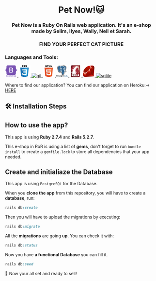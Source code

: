 
<h1 align="center">Pet Now!🐱</h1>  
<h3 align="center">Pet Now is a Ruby On Rails web application. It's an e-shop made by Selim, Ilyes, Wally, Nell et Sarah.</h3> 
<h3 align="center">FIND YOUR PERFECT CAT PICTURE</h3>  
  
  
<p align="left">  
</p>  
  
<h3 align="left">Languages and Tools:</h3>  
<p align="left"> <a href="https://getbootstrap.com" target="_blank" rel="noreferrer"> <img src="https://raw.githubusercontent.com/devicons/devicon/master/icons/bootstrap/bootstrap-plain-wordmark.svg" alt="bootstrap" width="40" height="40"/> </a> <a href="https://www.w3schools.com/css/" target="_blank" rel="noreferrer"> <img src="https://raw.githubusercontent.com/devicons/devicon/master/icons/css3/css3-original-wordmark.svg" alt="css3" width="40" height="40"/> </a> <a href="https://git-scm.com/" target="_blank" rel="noreferrer"> <img src="https://www.vectorlogo.zone/logos/git-scm/git-scm-icon.svg" alt="git" width="40" height="40"/> </a> <a href="https://www.w3.org/html/" target="_blank" rel="noreferrer"> <img src="https://raw.githubusercontent.com/devicons/devicon/master/icons/html5/html5-original-wordmark.svg" alt="html5" width="40" height="40"/> </a> <a href="https://www.postgresql.org" target="_blank" rel="noreferrer"> <img src="https://raw.githubusercontent.com/devicons/devicon/master/icons/postgresql/postgresql-original-wordmark.svg" alt="postgresql" width="40" height="40"/> </a> <a href="https://rubyonrails.org" target="_blank" rel="noreferrer"> <img src="https://raw.githubusercontent.com/devicons/devicon/master/icons/rails/rails-original-wordmark.svg" alt="rails" width="40" height="40"/> </a> <a href="https://www.ruby-lang.org/en/" target="_blank" rel="noreferrer"> <img src="https://raw.githubusercontent.com/devicons/devicon/master/icons/ruby/ruby-original.svg" alt="ruby" width="40" height="40"/> </a> <a href="https://www.sqlite.org/" target="_blank" rel="noreferrer"> <img src="https://www.vectorlogo.zone/logos/sqlite/sqlite-icon.svg" alt="sqlite" width="40" height="40"/> </a> </p>  
  

Where to find our application?
You can find our application on Heroku:-> [HERE](pet-now-staging.herokuapp.com)

## 🛠️ Installation Steps
## How to use the app?

This app is using **Ruby 2.7.4** and **Rails 5.2.7**.

This e-shop in RoR is using a list of **gems**, don't forget to run `bundle install` to create a `gemfile.lock` to store all dependencies that your app needed.

## Create and initialiaze the Database 

This app is using `PostgreSQL` for the Database.

When you __clone the app__ from this repository, you will have to create a **database**, run:

````ruby
rails db:create
````

Then you will have to upload the migrations by executing:

````ruby
rails db:migrate
````

All the **migrations** are going **up**. You can check it with:

````ruby
rails db:status
`````

Now you have **a functional Database** you can fill it.


```ruby
rails db:seed
````
🌟 Now your all set and ready to sell!
